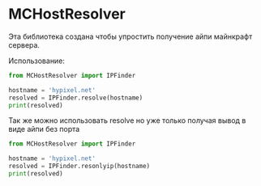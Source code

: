 # MCHostResolver

Эта библиотека создана чтобы упростить получение айпи майнкрафт сервера.

Использование:
```python
from MCHostResolver import IPFinder

hostname = 'hypixel.net'
resolved = IPFinder.resolve(hostname)
print(resolved)
```
Так же можно использовать resolve но уже только получая вывод в виде айпи без порта
```python
from MCHostResolver import IPFinder

hostname = 'hypixel.net'
resolved = IPFinder.resonlyip(hostname)
print(resolved)
```
 
